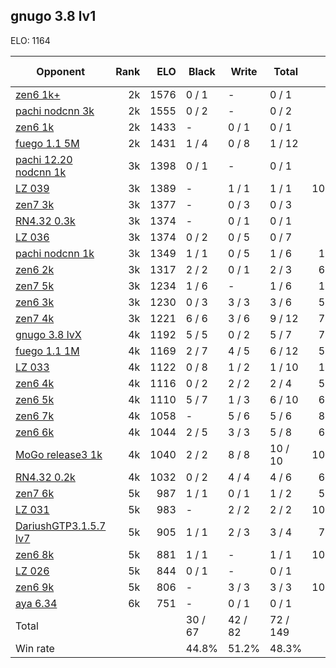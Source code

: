 ## gnugo 3.8 lv1 ##

ELO: 1164

Opponent | Rank | ELO | Black | Write | Total | Win rate
---------|-----:|----:|-------|-------|-------|-------:
[zen6 1k+](zen6%201k+.md) | 2k | 1576 | 0 / 1 | - | 0 / 1 | 0.0%
[pachi nodcnn 3k](pachi%20nodcnn%203k.md) | 2k | 1555 | 0 / 2 | - | 0 / 2 | 0.0%
[zen6 1k](zen6%201k.md) | 2k | 1433 | - | 0 / 1 | 0 / 1 | 0.0%
[fuego 1.1 5M](fuego%201.1%205M.md) | 2k | 1431 | 1 / 4 | 0 / 8 | 1 / 12 | 8.3%
[pachi 12.20 nodcnn 1k](pachi%2012.20%20nodcnn%201k.md) | 3k | 1398 | 0 / 1 | - | 0 / 1 | 0.0%
[LZ 039](LZ%20039.md) | 3k | 1389 | - | 1 / 1 | 1 / 1 | 100.0%
[zen7 3k](zen7%203k.md) | 3k | 1377 | - | 0 / 3 | 0 / 3 | 0.0%
[RN4.32 0.3k](RN4.32%200.3k.md) | 3k | 1374 | - | 0 / 1 | 0 / 1 | 0.0%
[LZ 036](LZ%20036.md) | 3k | 1374 | 0 / 2 | 0 / 5 | 0 / 7 | 0.0%
[pachi nodcnn 1k](pachi%20nodcnn%201k.md) | 3k | 1349 | 1 / 1 | 0 / 5 | 1 / 6 | 16.7%
[zen6 2k](zen6%202k.md) | 3k | 1317 | 2 / 2 | 0 / 1 | 2 / 3 | 66.7%
[zen7 5k](zen7%205k.md) | 3k | 1234 | 1 / 6 | - | 1 / 6 | 16.7%
[zen6 3k](zen6%203k.md) | 3k | 1230 | 0 / 3 | 3 / 3 | 3 / 6 | 50.0%
[zen7 4k](zen7%204k.md) | 3k | 1221 | 6 / 6 | 3 / 6 | 9 / 12 | 75.0%
[gnugo 3.8 lvX](gnugo%203.8%20lvX.md) | 4k | 1192 | 5 / 5 | 0 / 2 | 5 / 7 | 71.4%
[fuego 1.1 1M](fuego%201.1%201M.md) | 4k | 1169 | 2 / 7 | 4 / 5 | 6 / 12 | 50.0%
[LZ 033](LZ%20033.md) | 4k | 1122 | 0 / 8 | 1 / 2 | 1 / 10 | 10.0%
[zen6 4k](zen6%204k.md) | 4k | 1116 | 0 / 2 | 2 / 2 | 2 / 4 | 50.0%
[zen6 5k](zen6%205k.md) | 4k | 1110 | 5 / 7 | 1 / 3 | 6 / 10 | 60.0%
[zen6 7k](zen6%207k.md) | 4k | 1058 | - | 5 / 6 | 5 / 6 | 83.3%
[zen6 6k](zen6%206k.md) | 4k | 1044 | 2 / 5 | 3 / 3 | 5 / 8 | 62.5%
[MoGo release3 1k](MoGo%20release3%201k.md) | 4k | 1040 | 2 / 2 | 8 / 8 | 10 / 10 | 100.0%
[RN4.32 0.2k](RN4.32%200.2k.md) | 4k | 1032 | 0 / 2 | 4 / 4 | 4 / 6 | 66.7%
[zen7 6k](zen7%206k.md) | 5k | 987 | 1 / 1 | 0 / 1 | 1 / 2 | 50.0%
[LZ 031](LZ%20031.md) | 5k | 983 | - | 2 / 2 | 2 / 2 | 100.0%
[DariushGTP3.1.5.7 lv7](DariushGTP3.1.5.7%20lv7.md) | 5k | 905 | 1 / 1 | 2 / 3 | 3 / 4 | 75.0%
[zen6 8k](zen6%208k.md) | 5k | 881 | 1 / 1 | - | 1 / 1 | 100.0%
[LZ 026](LZ%20026.md) | 5k | 844 | 0 / 1 | - | 0 / 1 | 0.0%
[zen6 9k](zen6%209k.md) | 5k | 806 | - | 3 / 3 | 3 / 3 | 100.0%
[aya 6.34](aya%206.34.md) | 6k | 751 | - | 0 / 1 | 0 / 1 | 0.0%
Total | | | 30 / 67 | 42 / 82 | 72 / 149 | 
Win rate| | | 44.8% | 51.2% | 48.3% | 
